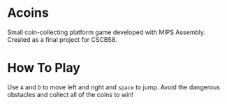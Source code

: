 # Acoins
Small coin-collecting platform game developed with MIPS Assembly. Created as a final project for CSCB58.

# How To Play
Use `A` and `D` to move left and right and `space` to jump.
Avoid the dangerous obstacles and collect all of the coins to win!

